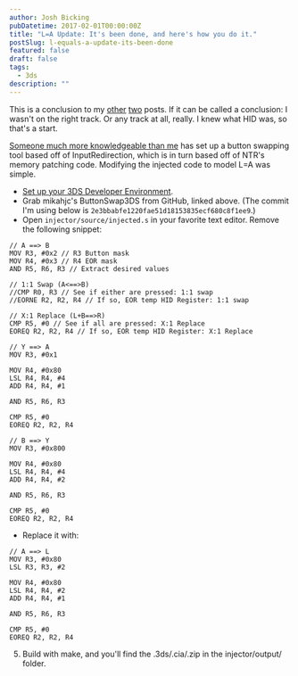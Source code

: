 ```yaml
---
author: Josh Bicking
pubDatetime: 2017-02-01T00:00:00Z
title: "L=A Update: It's been done, and here's how you do it."
postSlug: l-equals-a-update-its-been-done
featured: false
draft: false
tags:
  - 3ds
description: ""
---
```


This is a conclusion to my [other](l-equals-a-how-i-miss-you-so) [two](/ntr-and-hid) posts. If it can be called a conclusion: I wasn't on the right track. Or any track at all, really. I knew what HID was, so that's a start.

[Someone much more knowledgeable than me](https://www.reddit.com/r/3dshacks/comments/5r5mkl/is_anyone_working_on_button_remapping/dd6euwk/) has set up a button swapping tool based off of InputRedirection, which is in turn based off of NTR's memory patching code. Modifying the injected code to model L=A was simple.

- [Set up your 3DS Developer Environment](http://3dbrew.org/wiki/Setting_up_Development_Environment).
- Grab mikahjc's ButtonSwap3DS from GitHub, linked above. (The commit I'm using below is `2e3bbabfe1220fae51d18153835ecf680c8f1ee9`.)
- Open `injector/source/injected.s` in your favorite text editor. Remove the
  following snippet:

```
// A ==> B
MOV R3, #0x2 // R3 Button mask
MOV R4, #0x3 // R4 EOR mask
AND R5, R6, R3 // Extract desired values

// 1:1 Swap (A<==>B)
//CMP R0, R3 // See if either are pressed: 1:1 swap
//EORNE R2, R2, R4 // If so, EOR temp HID Register: 1:1 swap

// X:1 Replace (L+B==>R)
CMP R5, #0 // See if all are pressed: X:1 Replace
EOREQ R2, R2, R4 // If so, EOR temp HID Register: X:1 Replace

// Y ==> A
MOV R3, #0x1

MOV R4, #0x80
LSL R4, R4, #4
ADD R4, R4, #1

AND R5, R6, R3

CMP R5, #0
EOREQ R2, R2, R4

// B ==> Y
MOV R3, #0x800

MOV R4, #0x80
LSL R4, R4, #4
ADD R4, R4, #2

AND R5, R6, R3

CMP R5, #0
EOREQ R2, R2, R4
```

- Replace it with:

```
// A ==> L
MOV R3, #0x80
LSL R3, R3, #2

MOV R4, #0x80
LSL R4, R4, #2
ADD R4, R4, #1

AND R5, R6, R3

CMP R5, #0
EOREQ R2, R2, R4
```

5) Build with make, and you'll find the .3ds/.cia/.zip in the injector/output/ folder.
